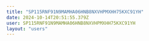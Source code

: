 ```yaml
---
title: "SP115RNF91N9MAMHA06HNB8NXVHPMXHH75KXC91YH"
date: 2024-10-14T20:51:55.379Z
user: SP115RNF91N9MAMHA06HNB8NXVHPMXHH75KXC91YH
layout: "users"
---
```

    